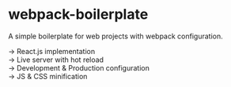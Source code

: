 # webpack-boilerplate
A simple boilerplate for web projects with webpack configuration.

-> React.js implementation  
-> Live server with hot reload  
-> Development & Production configuration  
-> JS & CSS minification  
